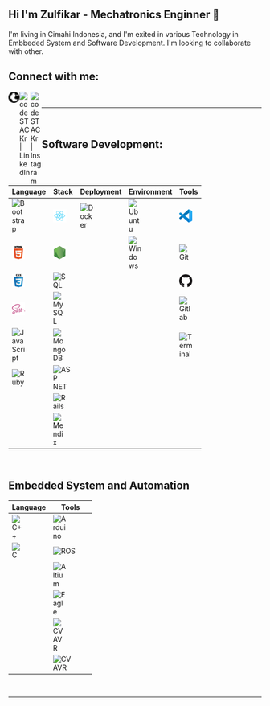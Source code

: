 ## Hi I'm Zulfikar - Mechatronics Enginner 👋
I'm living in Cimahi Indonesia, and I'm exited in various Technology in Embbeded System and Software Development. I'm looking to collaborate with other.

## Connect with me:

[<img align="left" alt="codeSTACKr.com" width="22px" src="https://raw.githubusercontent.com/iconic/open-iconic/master/svg/globe.svg" />][website]
[<img align="left" alt="codeSTACKr | LinkedIn" width="22px" src="https://cdn.jsdelivr.net/npm/simple-icons@v3/icons/linkedin.svg" />][linkedin]
[<img align="left" alt="codeSTACKr | Instagram" width="22px" src="https://cdn.jsdelivr.net/npm/simple-icons@v3/icons/instagram.svg" />][instagram]

<br/>

---

<br/>

## Software Development:

| Language  | Stack | Deployment | Environment | Tools |
| ------------- | ------------- | ------------- | ------------- | ------------- |
| [<img align="left" alt="Bootstrap" width="26px" src="https://raw.githubusercontent.com/jmnote/z-icons/master/svg/bootstrap.svg" />][null]  | [<img align="left" alt="React" width="26px" src="https://raw.githubusercontent.com/github/explore/80688e429a7d4ef2fca1e82350fe8e3517d3494d/topics/react/react.png" />][null]  | [<img align="left" alt="Docker" width="30px" src="https://cdn.iconscout.com/icon/free/png-512/docker-226091.png" />][null]  | [<img align="left" alt="Ubuntu" width="26px" src="https://upload.wikimedia.org/wikipedia/commons/thumb/a/ab/Logo-ubuntu_cof-orange-hex.svg/1200px-Logo-ubuntu_cof-orange-hex.svg.png" />][null]  | [<img align="left" alt="Visual Studio Code" width="26px" src="https://raw.githubusercontent.com/github/explore/80688e429a7d4ef2fca1e82350fe8e3517d3494d/topics/visual-studio-code/visual-studio-code.png" />][null] |
| [<img align="left" alt="HTML5" width="26px" src="https://raw.githubusercontent.com/github/explore/80688e429a7d4ef2fca1e82350fe8e3517d3494d/topics/html/html.png" />][null]  | [<img align="left" alt="Node.js" width="26px" src="https://raw.githubusercontent.com/github/explore/80688e429a7d4ef2fca1e82350fe8e3517d3494d/topics/nodejs/nodejs.png" />][null]  |   | [<img align="left" alt="Windows" width="26px" src="https://cdn.iconscout.com/icon/free/png-512/microsoft-windows-1868947-1583111.png" />][null]  | [<img align="left" alt="Git" width="26px" src="https://raw.githubusercontent.com/jmnote/z-icons/master/svg/git.svg" />][null] |
| [<img align="left" alt="CSS3" width="26px" src="https://raw.githubusercontent.com/github/explore/80688e429a7d4ef2fca1e82350fe8e3517d3494d/topics/css/css.png" />][null]  | [<img align="left" alt="SQL" width="30px" src="https://cdn.iconscout.com/icon/free/png-512/sql-4-190807.png" />][null]  |   |  | [<img align="left" alt="GitHub" width="26px" src="https://raw.githubusercontent.com/github/explore/78df643247d429f6cc873026c0622819ad797942/topics/github/github.png" />][null] |
| [<img align="left" alt="Sass" width="26px" src="https://raw.githubusercontent.com/github/explore/80688e429a7d4ef2fca1e82350fe8e3517d3494d/topics/sass/sass.png" />][null]  | [<img align="left" alt="MySQL" width="26px" src="https://www.freepnglogos.com/uploads/logo-mysql-png/logo-mysql-mysql-and-moodle-elearningworld-5.png" />][null]  |   |  | [<img align="left" alt="Gitlab" width="26px" src="https://cdn.iconscout.com/icon/free/png-512/gitlab-282507.png" />][null] |
| [<img align="left" alt="JavaScript" width="26px" src="https://raw.githubusercontent.com/jmnote/z-icons/master/svg/javascript.svg" />][null]  | [<img align="left" alt="MongoDB" width="26px" src="https://cdn.iconscout.com/icon/free/png-512/mongodb-2-1175137.png" />][null]  |   |  | [<img align="left" alt="Terminal" width="26px" src="https://raw.githubusercontent.com/jmnote/z-icons/master/svg/bash.svg" />][null] |
| [<img align="left" alt="Ruby" width="26px" src="https://raw.githubusercontent.com/jmnote/z-icons/master/svg/ruby.svg" />][null]  | [<img align="left" alt="ASP NET" width="40px" src="https://softwareasli.com/wp-content/uploads/2019/08/ASP.NET_.png" />][null]  |   |
|   | [<img align="left" alt="Rails" width="30px" src="https://icon-library.com/images/ruby-on-rails-icon/ruby-on-rails-icon-29.jpg" />][null]  |   |
|   | [<img align="left" alt="Mendix" width="26px" src="https://avatars.githubusercontent.com/u/133443?s=280&v=4" />][null]  |   |

<br/>

## Embedded System and Automation

| Language  | Tools |
| ------------- | ------------- |
| [<img align="left" alt="C++" width="26px" src="https://raw.githubusercontent.com/jmnote/z-icons/master/svg/cpp.svg" />][null]  | [<img align="left" alt="Arduino" width="30px" src="https://www.freeiconspng.com/thumbs/arduino-icon/arduino-icon-1.png" />][null]   |
| [<img align="left" alt="C" width="26px" src="https://raw.githubusercontent.com/jmnote/z-icons/master/svg/c.svg" />][null]  | [<img align="left" alt="ROS" width="70px" src="https://cdn.freelogovectors.net/wp-content/uploads/2019/02/Ros_logo.png" />][null]  |
|   | [<img align="left" alt="Altium" width="26px" src="https://crackproduct.com/wp-content/uploads/2021/03/Altium-Designer-Crack-License-Key-Updated-Free-Download.png" />][null]  |
|   | [<img align="left" alt="Eagle" width="26px" src="https://camo.githubusercontent.com/3de3218a5887c4d21e291f602ef5a1d0054c83da1913a898a384bdcb41a4a6fa/68747470733a2f2f736e61706564612d7374617469632e73332e616d617a6f6e6177732e636f6d2f696d616765732f6564612f6561676c655f7265642e3338623038663233356230622e6a7067" />][null]  |
|   | [<img align="left" alt="CVAVR" width="26px" src="https://downloadly.net/wp-content/uploads/2020/04/CodeVisionAVR.png" />][null]  |
|   | [<img align="left" alt="CVAVR" width="40px" src="https://upload.wikimedia.org/wikipedia/commons/thumb/6/6c/OMRON_Logo.svg/2560px-OMRON_Logo.svg.png" />][null]  |






<br/>



---

[website]: https://vechr.site
[instagram]: https://www.instagram.com/robotik_barbar
[linkedin]: https://linkedin.com/in/zulfikar4568
[null]: null
